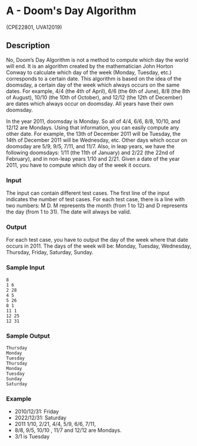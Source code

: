 # A - Doom's Day Algorithm

(CPE22801, UVA12019)

## Description

No, Doom’s Day Algorithm is not a method to compute which day the world will end. It is an algorithm created by the mathematician John Horton Conway to calculate which day of the week (Monday, Tuesday, etc.) corresponds to a certain date. This algorithm is based on the idea of the doomsday, a certain day of the week which always occurs on the same dates. For example, 4/4 (the 4th of April), 6/6 (the 6th of June), 8/8 (the 8th of August), 10/10 (the 10th of October), and 12/12 (the 12th of December) are dates which always occur on doomsday. All years have their own doomsday.

In the year 2011, doomsday is Monday. So all of 4/4, 6/6, 8/8, 10/10, and 12/12 are Mondays. Using that information, you can easily compute any other date. For example, the 13th of December 2011 will be Tuesday, the 14th of December 2011 will be Wednesday, etc. Other days which occur on doomsday are 5/9, 9/5, 7/11, and 11/7. Also, in leap years, we have the following doomsdays: 1/11 (the 11th of January) and 2/22 (the 22nd of February), and in non-leap years 1/10 and 2/21. Given a date of the year 2011, you have to compute which day of the week it occurs.

### Input

The input can contain different test cases. The first line of the input indicates the number of test cases. For each test case, there is a line with two numbers: M D. M represents the month (from 1 to 12) and D represents the day (from 1 to 31). The date will always be valid.

### Output

For each test case, you have to output the day of the week where that date occurs in 2011. The days of the week will be: Monday, Tuesday, Wednesday, Thursday, Friday, Saturday, Sunday.

### Sample Input

```
8  
1 6  
2 28  
4 5  
5 26  
8 1  
11 1  
12 25  
12 31  
```

### Sample Output

```
Thursday  
Monday  
Tuesday  
Thursday  
Monday  
Tuesday  
Sunday  
Saturday  
```

### Example 

- 2010/12/31: Friday
- 2022/12/31: Saturday
- 2011 1/10, 2/21, 4/4, 5/9, 6/6, 7/11,
- 8/8, 9/5, 10/10 , 11/7 and 12/12 are Mondays.
- 3/1 is Tuesday